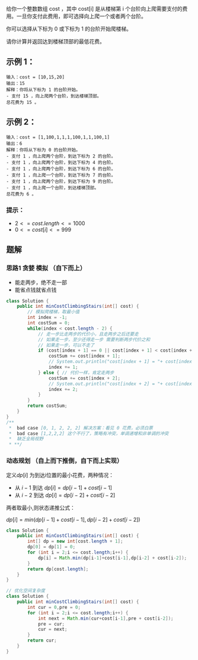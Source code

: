 给你一个整数数组 cost ，其中 cost[i] 是从楼梯第 i 个台阶向上爬需要支付的费用。一旦你支付此费用，即可选择向上爬一个或者两个台阶。

你可以选择从下标为 0 或下标为 1 的台阶开始爬楼梯。

请你计算并返回达到楼梯顶部的最低花费。

 

## 示例 1：
```
输入：cost = [10,15,20]
输出：15
解释：你将从下标为 1 的台阶开始。
- 支付 15 ，向上爬两个台阶，到达楼梯顶部。
总花费为 15 。
```
## 示例 2：
```
输入：cost = [1,100,1,1,1,100,1,1,100,1]
输出：6
解释：你将从下标为 0 的台阶开始。
- 支付 1 ，向上爬两个台阶，到达下标为 2 的台阶。
- 支付 1 ，向上爬两个台阶，到达下标为 4 的台阶。
- 支付 1 ，向上爬两个台阶，到达下标为 6 的台阶。
- 支付 1 ，向上爬一个台阶，到达下标为 7 的台阶。
- 支付 1 ，向上爬两个台阶，到达下标为 9 的台阶。
- 支付 1 ，向上爬一个台阶，到达楼梯顶部。
总花费为 6 。
```

### 提示：

- $2 <= cost.length <= 1000$
- $0 <= cost[i] <= 999$

## 题解

### 思路1 贪婪 模拟 （自下而上）
- 能走两步，绝不走一部
- 能省点钱就省点钱

```java
class Solution {
    public int minCostClimbingStairs(int[] cost) {
        // 模拟爬楼梯，取最小值
        int index = -1;
        int costSum = 0;
        while(index < cost.length - 2) {
            // 走一步比走两步的代价小，且走两步之后还要走
            // 如果走一步，至少还得走一步 需要判断两步代价之和
            // 如果走一步，可以不走了
            if (cost[index + 1] == 0 || cost[index + 1] < cost[index + 2] && ((index + 3  == cost.length) || (index + 3 < cost.length && cost[index + 1] + cost[index + 3] <= cost[index + 2]))) {
                costSum += cost[index + 1];
                // System.out.println("cost[index + 1] = "+ cost[index + 1]);
                index += 1;
            } else { // 代价一样，肯定走两步
                costSum += cost[index + 2];
                // System.out.println("cost[index + 2] = "+ cost[index + 2]);
                index += 2;
            }
        }
        return costSum;
    }
}
/**
 *  bad case [0, 1, 2, 2, 2] 解决方案：看见 0 花费，必须白票
 *  bad case [1,2,2,2] 这个不行了，策略有冲突，单调递增和非单调的冲突
 *  缺乏全局视野
 * **/
```

### 动态规划 （自上而下推倒，自下而上实现）
定义$dp[i]$ 为到达i位置的最小花费，两种情况：
- 从 $i-1$ 到达 $dp[i] = dp[i-1] + cost[i-1]$
- 从 $i - 2$ 到达 $dp[i] = dp[i-2] + cost[i-2]$
  
两者取最小,则状态递推公式：

$dp[i] = min(dp[i-1] + cost[i-1],dp[i-2] + cost[i-2])$

```java
class Solution {
    public int minCostClimbingStairs(int[] cost) {
        int[] dp = new int[cost.length + 1];
        dp[0] = dp[1] = 0;
        for (int i = 2;i <= cost.length;i++) {
            dp[i] = Math.min(dp[i-1]+cost[i-1],dp[i-2] + cost[i-2]);
        }
        return dp[cost.length];
    }
}

// 优化空间复杂度
class Solution {
    public int minCostClimbingStairs(int[] cost) {
        int cur = 0,pre = 0;
        for (int i = 2;i <= cost.length;i++) {
            int next = Math.min(cur+cost[i-1],pre + cost[i-2]);
            pre = cur;
            cur = next;
        }
        return cur;
    }
}
```